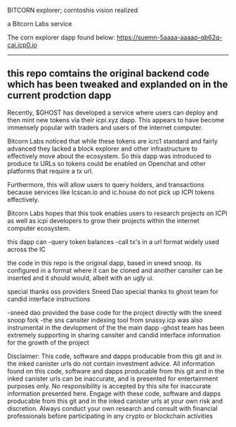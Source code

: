 BITCORN explorer;
corntoshis vision realized

a Bitcorn Labs service

The corn explorer dapp found below:
https://suemn-5aaaa-aaaap-qb62q-cai.icp0.io

----------------------
this repo comtains the original backend code which has been tweaked and explanded on in the current prodction dapp
----------------------

Recently, $GHOST has developed a service where users can deploy and then mint new tokens via their icpi.xyz dapp. This appears to have become immensely popular with traders and users of the internet computer.

Bitcorn Labs noticed that while these tokens are icrc1 standard and fairly advanced they lacked a block explorer and other infrastructure to effectively move about the ecosystem. So this dapp was introduced to produce tx URLs so tokens could be enabled on Openchat and other platforms that require a tx url.

Furthermore, this will allow users to query holders, and transactions because services like Icscan.io and ic.house do not pick up ICPI tokens effectively.

Bitcorn Labs hopes that this took enables users to research projects on ICPI as well as icpi developers to grow their projects within the internet computer ecosystem.

this dapp can 
-query token balances
-call tx's in a url format widely used across the IC

the code in this repo is the original dapp, based in sneed snoop. its configured in a format where it can be cloned and another cansiter can be inserted and it should would, albeit with an ugly ui. 

special thanks oss providers  Sneed Dao
special thanks to ghost team for candid interface instructions

-sneed dao provided the base code for the project directly with the sneed snoop fork
-the sns cansiter indexing tool from snassy.icp was also instrumental in the devlopment of the the main dapp
-ghost team has been extremely supporting in sharing cansiter and candid interface information for the growth of the project



Disclaimer: This code, software and dapps producable from this git and in the inked canister urls do not contain investment advice. All information found on this code, software and dapps producable from this git and in the inked canister urls can be inaccurate, and is presented for entertainment purposes only. No responsibility is accepted by this site for inaccurate information presented here. Engage with these code, software and dapps producable from this git and in the inked canister urls at your own risk and discretion. Always conduct your own research and consult with financial professionals before participating in any crypto or blockchain activities

